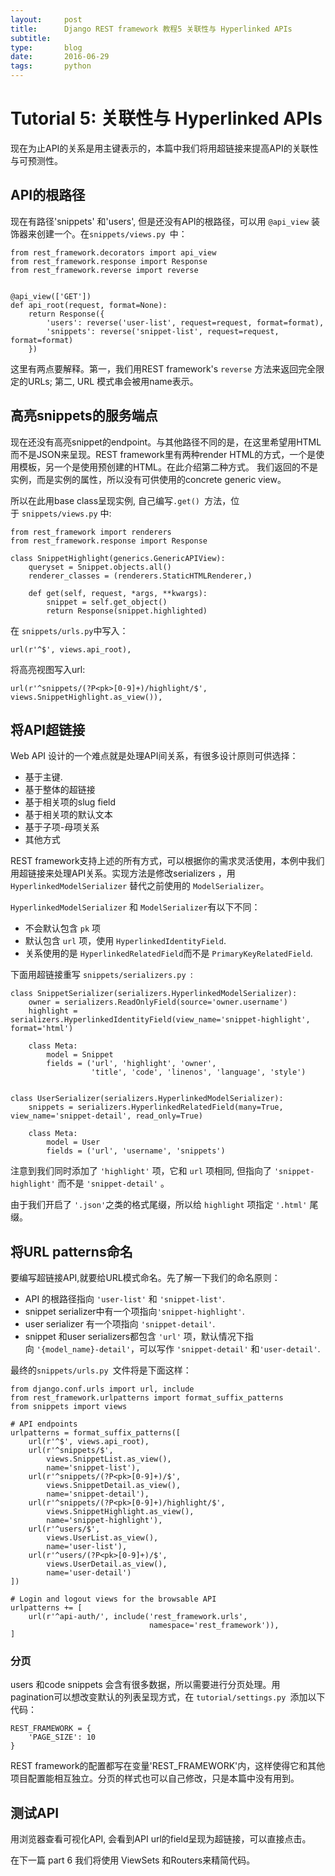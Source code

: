 ```yaml
---
layout:     post
title:      Django REST framework 教程5 关联性与 Hyperlinked APIs
subtitle:   
type:       blog
date:       2016-06-29
tags:       python
---
```

# Tutorial 5: 关联性与 Hyperlinked APIs

现在为止API的关系是用主键表示的，本篇中我们将用超链接来提高API的关联性与可预测性。

## API的根路径

现在有路径'snippets' 和'users', 但是还没有API的根路径，可以用 `@api_view` 装饰器来创建一个。在`snippets/views.py `中：

```
from rest_framework.decorators import api_view
from rest_framework.response import Response
from rest_framework.reverse import reverse


@api_view(['GET'])
def api_root(request, format=None):
    return Response({
        'users': reverse('user-list', request=request, format=format),
        'snippets': reverse('snippet-list', request=request, format=format)
    })
```

这里有两点要解释。第一，我们用REST framework's `reverse` 方法来返回完全限定的URLs; 第二, URL 模式串会被用name表示。

## 高亮snippets的服务端点

现在还没有高亮snippet的endpoint。与其他路径不同的是，在这里希望用HTML而不是JSON来呈现。REST framework里有两种render HTML的方式，一个是使用模板，另一个是使用预创建的HTML。在此介绍第二种方式。
我们返回的不是实例，而是实例的属性，所以没有可供使用的concrete generic view。

所以在此用base class呈现实例, 自己编写`.get() `方法，位于 `snippets/views.py` 中:

```
from rest_framework import renderers
from rest_framework.response import Response

class SnippetHighlight(generics.GenericAPIView):
    queryset = Snippet.objects.all()
    renderer_classes = (renderers.StaticHTMLRenderer,)

    def get(self, request, *args, **kwargs):
        snippet = self.get_object()
        return Response(snippet.highlighted)
```

在 `snippets/urls.py`中写入：

```
url(r'^$', views.api_root),
```

将高亮视图写入url:

```
url(r'^snippets/(?P<pk>[0-9]+)/highlight/$', views.SnippetHighlight.as_view()),
```

## 将API超链接

Web API 设计的一个难点就是处理API间关系，有很多设计原则可供选择：

- 基于主键.
- 基于整体的超链接
- 基于相关项的slug field
- 基于相关项的默认文本
- 基于子项-母项关系
- 其他方式

REST framework支持上述的所有方式，可以根据你的需求灵活使用，本例中我们用超链接来处理API关系。实现方法是修改serializers ，用`HyperlinkedModelSerializer` 替代之前使用的 `ModelSerializer`。

`HyperlinkedModelSerializer` 和 `ModelSerializer`有以下不同：

- 不会默认包含 `pk` 项
- 默认包含 `url` 项，使用 `HyperlinkedIdentityField`.
- 关系使用的是 `HyperlinkedRelatedField`而不是 `PrimaryKeyRelatedField`.

下面用超链接重写 `snippets/serializers.py `:

```
class SnippetSerializer(serializers.HyperlinkedModelSerializer):
    owner = serializers.ReadOnlyField(source='owner.username')
    highlight = serializers.HyperlinkedIdentityField(view_name='snippet-highlight', format='html')

    class Meta:
        model = Snippet
        fields = ('url', 'highlight', 'owner',
                  'title', 'code', 'linenos', 'language', 'style')


class UserSerializer(serializers.HyperlinkedModelSerializer):
    snippets = serializers.HyperlinkedRelatedField(many=True, view_name='snippet-detail', read_only=True)

    class Meta:
        model = User
        fields = ('url', 'username', 'snippets')
```

注意到我们同时添加了 `'highlight'` 项，它和 `url` 项相同, 但指向了 `'snippet-highlight'` 而不是 `'snippet-detail'` 。

由于我们开启了 `'.json'`之类的格式尾缀，所以给 `highlight` 项指定 `'.html'` 尾缀。


## 将URL patterns命名

要编写超链接API,就要给URL模式命名。先了解一下我们的命名原则：

- API 的根路径指向 `'user-list'` 和 `'snippet-list'`.
- snippet serializer中有一个项指向`'snippet-highlight'`.
- user serializer 有一个项指向 `'snippet-detail'`.
- snippet 和user serializers都包含 `'url'` 项，默认情况下指向 `'{model_name}-detail'`，可以写作 `'snippet-detail'` 和`'user-detail'`.

最终的`snippets/urls.py `文件将是下面这样：

```
from django.conf.urls import url, include
from rest_framework.urlpatterns import format_suffix_patterns
from snippets import views

# API endpoints
urlpatterns = format_suffix_patterns([
    url(r'^$', views.api_root),
    url(r'^snippets/$',
        views.SnippetList.as_view(),
        name='snippet-list'),
    url(r'^snippets/(?P<pk>[0-9]+)/$',
        views.SnippetDetail.as_view(),
        name='snippet-detail'),
    url(r'^snippets/(?P<pk>[0-9]+)/highlight/$',
        views.SnippetHighlight.as_view(),
        name='snippet-highlight'),
    url(r'^users/$',
        views.UserList.as_view(),
        name='user-list'),
    url(r'^users/(?P<pk>[0-9]+)/$',
        views.UserDetail.as_view(),
        name='user-detail')
])

# Login and logout views for the browsable API
urlpatterns += [
    url(r'^api-auth/', include('rest_framework.urls',
                               namespace='rest_framework')),
]
```

### 分页

users 和code snippets 会含有很多数据，所以需要进行分页处理。用 pagination可以想改变默认的列表呈现方式，在 `tutorial/settings.py `添加以下代码：

```
REST_FRAMEWORK = {
    'PAGE_SIZE': 10
}
```

REST framework的配置都写在变量'REST_FRAMEWORK'内，这样使得它和其他项目配置能相互独立。分页的样式也可以自己修改，只是本篇中没有用到。

## 测试API
用浏览器查看可视化API, 会看到API url的field呈现为超链接，可以直接点击。

在下一篇 part 6 我们将使用 ViewSets 和Routers来精简代码。
